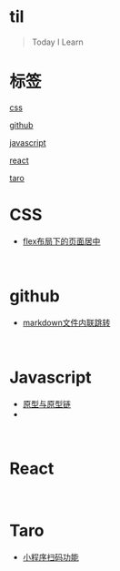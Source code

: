# til
> Today I Learn

# 标签

[css](#css)

[github]()

[javascript](#javascript)

[react](#react)

[taro](#taro)

# CSS

* [flex布局下的页面居中](https://github.com/lao-jiawei/til/blob/main/css/flex%E5%B8%83%E5%B1%80%E4%B8%8B%E7%9A%84%E9%A1%B5%E9%9D%A2%E5%B1%85%E4%B8%AD.md)

<br>

# github

* [markdown文件内联跳转](https://github.com/lao-jiawei/til/blob/main/github/markdown%E6%96%87%E4%BB%B6%E5%86%85%E8%81%94%E8%B7%B3%E8%BD%AC.md)

<br>

# Javascript

* [原型与原型链]()
* 

<br>

# React

<br>

# Taro

* [小程序扫码功能]()

<br>